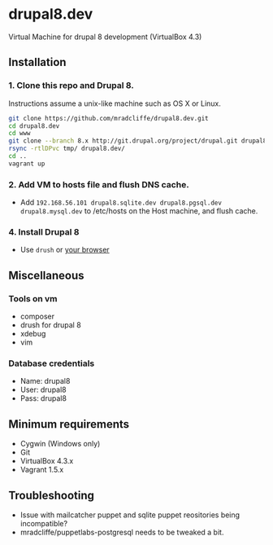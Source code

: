drupal8.dev
===========

Virtual Machine for drupal 8 development (VirtualBox 4.3)

## Installation

### 1. Clone this repo and Drupal 8.

Instructions assume a unix-like machine such as OS X or Linux.

```bash
git clone https://github.com/mradcliffe/drupal8.dev.git
cd drupal8.dev
cd www
git clone --branch 8.x http://git.drupal.org/project/drupal.git drupal8.dev
rsync -rtlDPvc tmp/ drupal8.dev/
cd ..
vagrant up
```

### 2. Add VM to hosts file and flush DNS cache.

- Add `192.168.56.101 drupal8.sqlite.dev drupal8.pgsql.dev drupal8.mysql.dev` to /etc/hosts on the Host machine, and flush cache.

### 4. Install Drupal 8

- Use `drush` or [your browser](http://drupal8.mysql.dev)

## Miscellaneous

### Tools on vm
* composer
* drush for drupal 8
* xdebug
* vim

### Database credentials
* Name: drupal8
* User: drupal8
* Pass: drupal8

## Minimum requirements
* Cygwin (Windows only)
* Git
* VirtualBox 4.3.x
* Vagrant 1.5.x

## Troubleshooting

* Issue with mailcatcher puppet and sqlite puppet reositories being incompatible?
* mradcliffe/puppetlabs-postgresql needs to be tweaked a bit.
